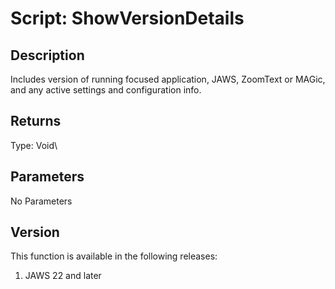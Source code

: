 # Script: ShowVersionDetails

## Description

Includes version of running focused application, JAWS, ZoomText or
MAGic, and any active settings and configuration info.

## Returns

Type: Void\

## Parameters

No Parameters

## Version

This function is available in the following releases:

1.  JAWS 22 and later
